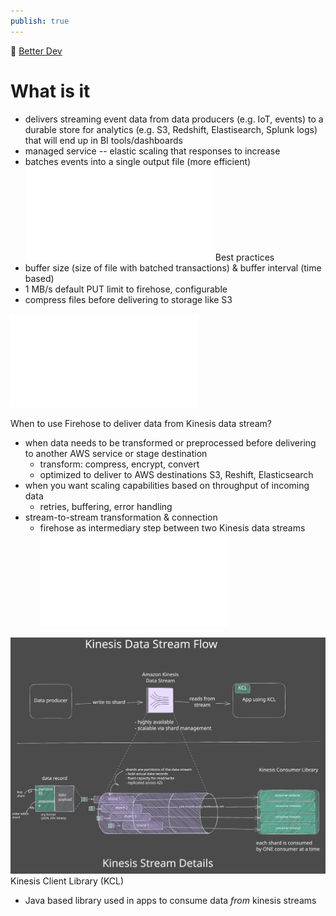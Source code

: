 ```yaml
---
publish: true
---
```


🎥 [Better Dev](https://www.youtube.com/watch?v=DPT3swb6zgI)
# What is it
- delivers streaming event data from data producers (e.g. IoT, events) to a durable store for analytics (e.g. S3, Redshift, Elastisearch, Splunk logs) that will end up in BI tools/dashboards 
- managed service -- elastic scaling that responses to increase
- batches events into a single output file (more efficient)
![Excalidraw/Drawing 2023-05-12 kinesis firehose example.excalidraw.md=StopAfGm](../images/Drawing%202023-05-12%20kinesis%20firehose%20example.svg.md#groupstopafgm)
Best practices
- buffer size (size of file with batched transactions) & buffer interval (time based)
- 1 MB/s default PUT limit to firehose, configurable
- compress files before delivering to storage like S3

![Drawing 2023-05-12 kinesis firehose example.excalidraw.svg](../images/Drawing%202023-05-12%20kinesis%20firehose%20example.excalidraw.svg.md)

When to use Firehose to deliver data from Kinesis data stream?
- when data needs to be transformed or preprocessed before delivering to another AWS service or stage destination
	- transform: compress, encrypt, convert
	- optimized to deliver to AWS destinations S3, Reshift, Elasticsearch
- when you want scaling capabilities based on throughput of incoming data
	- retries, buffering, error handling
- stream-to-stream transformation & connection
	- firehose as intermediary step between two Kinesis data streams
![Drawing 2023-05-12 kinesis data stream.excalidraw.svg](../images/Drawing%202023-05-12%20kinesis%20data%20stream.excalidraw.svg.md)

![kinesis](../images/Drawing%202023-05-12%20kinesis%20data%20stream.excalidraw.svg)
Kinesis Client Library (KCL)
- Java based library used in apps to consume data *from* kinesis streams